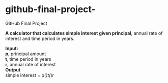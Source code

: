 # github-final-project-
GitHub Final Project

**A calculator that calculates simple interest given principal**, annual rate of interest and time period in years.

**Input:**\
   **p**, principal amount\
   **t**, time period in years\
   **r**, annual rate of interest\
**Output**\
   simple interest = p(*)t(*)r
